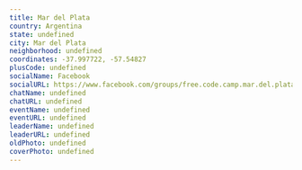 ```yaml
---
title: Mar del Plata
country: Argentina
state: undefined
city: Mar del Plata
neighborhood: undefined
coordinates: -37.997722, -57.54827
plusCode: undefined
socialName: Facebook
socialURL: https://www.facebook.com/groups/free.code.camp.mar.del.plata
chatName: undefined
chatURL: undefined
eventName: undefined
eventURL: undefined
leaderName: undefined
leaderURL: undefined
oldPhoto: undefined
coverPhoto: undefined
---
```

